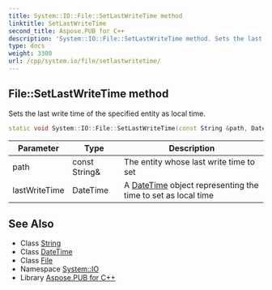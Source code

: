 ```yaml
---
title: System::IO::File::SetLastWriteTime method
linktitle: SetLastWriteTime
second_title: Aspose.PUB for C++
description: 'System::IO::File::SetLastWriteTime method. Sets the last write time of the specified entity as local time in C++.'
type: docs
weight: 3300
url: /cpp/system.io/file/setlastwritetime/
---
```

## File::SetLastWriteTime method


Sets the last write time of the specified entity as local time.

```cpp
static void System::IO::File::SetLastWriteTime(const String &path, DateTime lastWriteTime)
```


| Parameter | Type | Description |
| --- | --- | --- |
| path | const String\& | The entity whose last write time to set |
| lastWriteTime | DateTime | A [DateTime](../../../system/datetime/) object representing the time to set as local time |

## See Also

* Class [String](../../../system/string/)
* Class [DateTime](../../../system/datetime/)
* Class [File](../)
* Namespace [System::IO](../../)
* Library [Aspose.PUB for C++](../../../)
